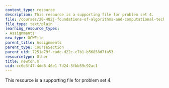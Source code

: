 ```yaml
---
content_type: resource
description: This resource is a supporting file for problem set 4.
file: /courses/20-482j-foundations-of-algorithms-and-computational-techniques-in-systems-biology-spring-2006/cc6e3f474dd646e17d245fbb59c92ac1_newton.m
file_type: text/plain
learning_resource_types:
- Assignments
ocw_type: OCWFile
parent_title: Assignments
parent_type: CourseSection
parent_uid: 7251a79f-cadc-d22c-c7b1-b56858d7fa53
resourcetype: Other
title: newton.m
uid: cc6e3f47-4dd6-46e1-7d24-5fbb59c92ac1
---
```

This resource is a supporting file for problem set 4.

